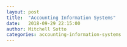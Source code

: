 ```yaml
---
layout: post
title:  "Accounting Information Systems"
date:   2018-09-29 22:15:00
author: Mitchell Sotto
categories: accounting-information-systems
---
```

